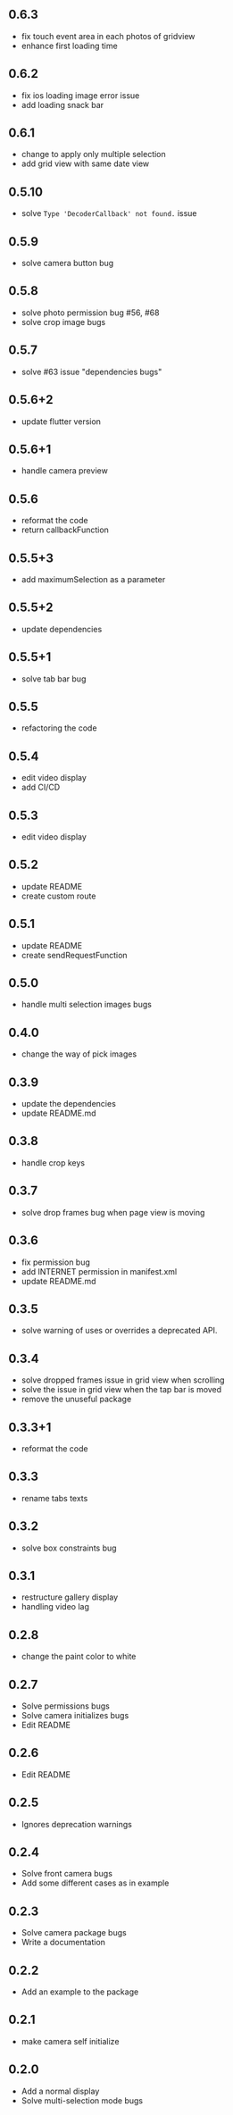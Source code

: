 ## 0.6.3
* fix touch event area in each photos of gridview
* enhance first loading time

## 0.6.2
* fix ios loading image error issue
* add loading snack bar

## 0.6.1
* change to apply only multiple selection
* add grid view with same date view

## 0.5.10
* solve `Type 'DecoderCallback' not found.` issue

## 0.5.9
* solve camera button bug

## 0.5.8
* solve photo permission bug #56, #68
* solve crop image bugs 

## 0.5.7
* solve #63 issue "dependencies bugs"

## 0.5.6+2
* update flutter version

## 0.5.6+1
* handle camera preview

## 0.5.6
* reformat the code
* return callbackFunction

## 0.5.5+3
* add maximumSelection as a parameter

## 0.5.5+2
* update dependencies

## 0.5.5+1
* solve tab bar bug

## 0.5.5
* refactoring the code

## 0.5.4
* edit video display
* add CI/CD

## 0.5.3
* edit video display

## 0.5.2
* update README
* create custom route

## 0.5.1
* update README
* create sendRequestFunction

## 0.5.0
* handle multi selection images bugs

## 0.4.0
* change the way of pick images

## 0.3.9
* update the dependencies
* update README.md

## 0.3.8
* handle crop keys

## 0.3.7
* solve drop frames bug when page view is moving 

## 0.3.6
* fix permission bug
* add INTERNET permission in manifest.xml
* update README.md

## 0.3.5
* solve warning of uses or overrides a deprecated API.

## 0.3.4
* solve dropped frames issue in grid view when scrolling
* solve the issue in grid view when the tap bar is moved
* remove the unuseful package

## 0.3.3+1
* reformat the code
## 0.3.3
* rename tabs texts

## 0.3.2
* solve box constraints bug

## 0.3.1
* restructure gallery display
* handling video lag

## 0.2.8
* change the paint color to white

## 0.2.7

* Solve permissions bugs
* Solve camera initializes bugs
* Edit README

## 0.2.6

* Edit README

## 0.2.5

* Ignores deprecation warnings

## 0.2.4

* Solve front camera bugs
* Add some different cases as in example

## 0.2.3

* Solve camera package bugs
* Write a documentation

## 0.2.2

* Add an example to the package

## 0.2.1

* make camera self initialize

## 0.2.0

* Add a normal display
* Solve multi-selection mode bugs
